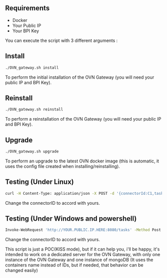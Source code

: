 ## Requirements
- Docker
- Your Public IP
- Your BPI Key

You can execute the script with 3 different arguments :

## Install
```sh
./OVN_gateway.sh install
```

To perform the initial installation of the OVN Gateway (you will need your public IP and BPI Key).

## Reinstall
```sh
./OVN_gateway.sh reinstall
```

To perform a reinstallation of the OVN Gateway (you will need your public IP and BPI Key).

## Upgrade
```sh
./OVN_gateway.sh upgrade
```

To perform an upgrade to the latest OVN docker image (this is automatic, it uses the config file created when installing/reinstalling).


## Testing (Under Linux)
```sh
curl -H Content-Type: application/json -X POST -d '{connectorId:C1,task:Send transaction}' http://YOUR.PUBLIC.IP.HERE:8080/tasks
```

Change the connectorID to accord with yours.


## Testing (Under Windows and powershell)
```sh
Invoke-WebRequest 'http://YOUR.PUBLIC.IP.HERE:8080/tasks' -Method Post -Body '{connectorId:C7,task:Send transaction}' -ContentType 'application/json'
```

Change the connectorID to accord with yours.



This script is just a POC(KISS mode), but if it can help you, i'll be happy, it's intended to work on a dedicated server for the OVN Gateway, with only one instance of the OVN Gateway and one instance of mongoDB (It uses the containers name instead of IDs, but if needed, that behavior can be changed easily)

